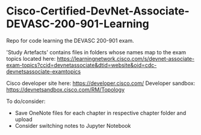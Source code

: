 # Cisco-Certified-DevNet-Associate-DEVASC-200-901-Learning
Repo for code learning the DEVASC 200-901 exam.

'Study Artefacts' contains files in folders whose names map to the exam topics located here: https://learningnetwork.cisco.com/s/devnet-associate-exam-topics?ccid=devnetassociate&dtid=website&oid=cdc-devnetsassociate-examtopics

Cisco developer site here: https://developer.cisco.com/
Developer sandbox: https://devnetsandbox.cisco.com/RM/Topology

To do/consider:
* Save OneNote files for each chapter in respective chapter folder and upload
* Consider switching notes to Jupyter Notebook

